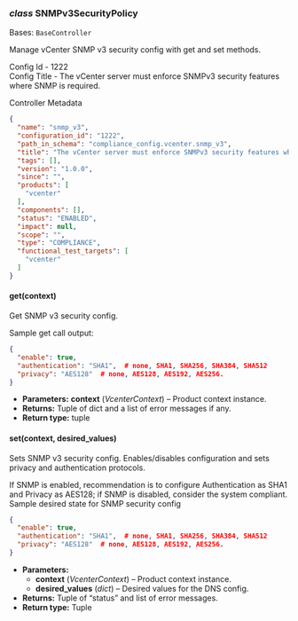 ### *class* SNMPv3SecurityPolicy

Bases: `BaseController`

Manage vCenter SNMP v3 security config with get and set methods.

Config Id - 1222
<br/>
Config Title - The vCenter server must enforce SNMPv3 security features where SNMP is required.
<br/>

Controller Metadata
```json
{
  "name": "snmp_v3",
  "configuration_id": "1222",
  "path_in_schema": "compliance_config.vcenter.snmp_v3",
  "title": "The vCenter server must enforce SNMPv3 security features where SNMP is required.",
  "tags": [],
  "version": "1.0.0",
  "since": "",
  "products": [
    "vcenter"
  ],
  "components": [],
  "status": "ENABLED",
  "impact": null,
  "scope": "",
  "type": "COMPLIANCE",
  "functional_test_targets": [
    "vcenter"
  ]
}
```

#### get(context)

Get SNMP v3 security config.

Sample get call output:
<br/>
```json
{
  "enable": true,
  "authentication": "SHA1",  # none, SHA1, SHA256, SHA384, SHA512
  "privacy": "AES128"  # none, AES128, AES192, AES256.
}
```

* **Parameters:**
  **context** (*VcenterContext*) – Product context instance.
* **Returns:**
  Tuple of dict and a list of error messages if any.
* **Return type:**
  tuple

#### set(context, desired_values)

Sets SNMP v3 security config. Enables/disables configuration and sets privacy and authentication protocols.

If SNMP is enabled, recommendation is to configure Authentication as SHA1 and Privacy as AES128;
if SNMP is disabled, consider the system compliant.
<br/>
Sample desired state for SNMP security config
<br/>
```json
{
  "enable": true,
  "authentication": "SHA1",  # none, SHA1, SHA256, SHA384, SHA512
  "privacy": "AES128"  # none, AES128, AES192, AES256.
}
```

* **Parameters:**
  * **context** (*VcenterContext*) – Product context instance.
  * **desired_values** (*dict*) – Desired values for the DNS config.
* **Returns:**
  Tuple of “status” and list of error messages.
* **Return type:**
  Tuple
